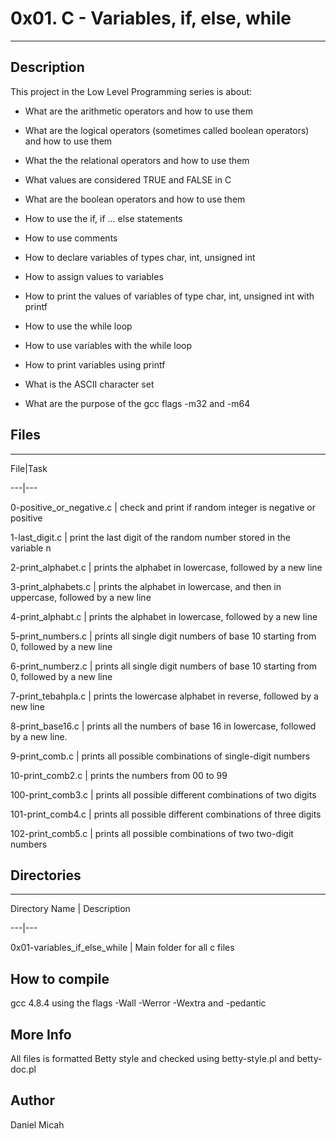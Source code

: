 # 0x01. C - Variables, if, else, while

---

## Description



This project in the Low Level Programming series is about:

* What are the arithmetic operators and how to use them

* What are the logical operators (sometimes called boolean operators) and how to use them

* What the the relational operators and how to use them

* What values are considered TRUE and FALSE in C

* What are the boolean operators and how to use them

* How to use the if, if ... else statements

* How to use comments

* How to declare variables of types char, int, unsigned int

* How to assign values to variables

* How to print the values of variables of type char, int, unsigned int with printf

* How to use the while loop

* How to use variables with the while loop

* How to print variables using printf

* What is the ASCII character set

* What are the purpose of the gcc flags -m32 and -m64



## Files

---

File|Task

---|---

0-positive_or_negative.c | check and print if random integer is negative or positive

1-last_digit.c | print the last digit of the random number stored in the variable n

2-print_alphabet.c | prints the alphabet in lowercase, followed by a new line

3-print_alphabets.c | prints the alphabet in lowercase, and then in uppercase, followed by a new line

4-print_alphabt.c | prints the alphabet in lowercase, followed by a new line

5-print_numbers.c | prints all single digit numbers of base 10 starting from 0, followed by a new line

6-print_numberz.c | prints all single digit numbers of base 10 starting from 0, followed by a new line

7-print_tebahpla.c | prints the lowercase alphabet in reverse, followed by a new line

8-print_base16.c | prints all the numbers of base 16 in lowercase, followed by a new line.

9-print_comb.c | prints all possible combinations of single-digit numbers

10-print_comb2.c | prints the numbers from 00 to 99

100-print_comb3.c | prints all possible different combinations of two digits

101-print_comb4.c | prints all possible different combinations of three digits

102-print_comb5.c | prints all possible combinations of two two-digit numbers



## Directories

---

Directory Name | Description

---|---

0x01-variables_if_else_while | Main folder for all c files



## How to compile

gcc 4.8.4 using the flags -Wall -Werror -Wextra and -pedantic



## More Info

All files is formatted Betty style and checked using betty-style.pl and betty-doc.pl



## Author

Daniel Micah
